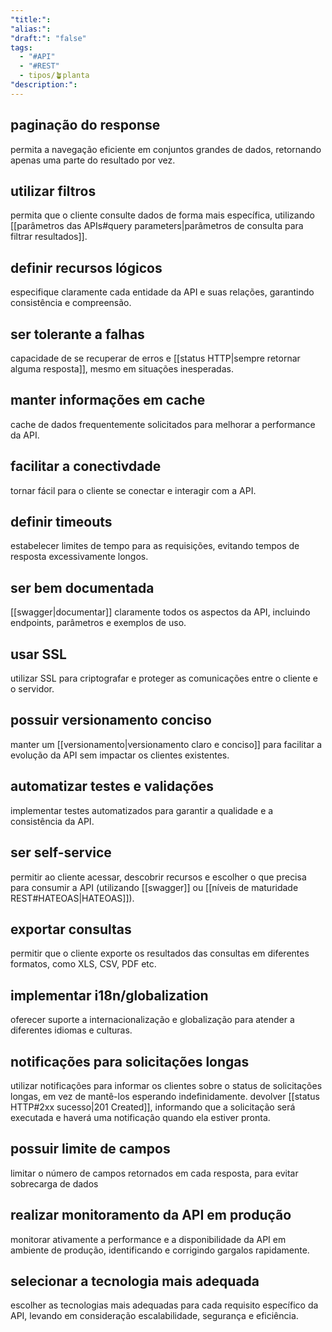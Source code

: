```yaml
---
"title:":
"alias:":
"draft:": "false"
tags:
  - "#API"
  - "#REST"
  - tipos/🪴planta
"description:":
---
```

## paginação do response
permita a navegação eficiente em conjuntos grandes de dados, retornando apenas uma parte do resultado por vez.
## utilizar filtros
permita que o cliente consulte dados de forma mais específica, utilizando [[parâmetros das APIs#query parameters|parâmetros de consulta para filtrar resultados]].
## definir recursos lógicos
especifique claramente cada entidade da API e suas relações, garantindo consistência e compreensão.
## ser tolerante a falhas
capacidade de se recuperar de erros e [[status HTTP|sempre retornar alguma resposta]], mesmo em situações inesperadas.
## manter informações em cache
cache de dados frequentemente solicitados para melhorar a performance da API.
## facilitar a conectivdade
tornar fácil para o cliente se conectar e interagir com a API.
## definir timeouts
estabelecer limites de tempo para as requisições, evitando tempos de resposta excessivamente longos.
## ser bem documentada
[[swagger|documentar]] claramente todos os aspectos da API, incluindo endpoints, parâmetros e exemplos de uso.
## usar SSL
utilizar SSL para criptografar e proteger as comunicações entre o cliente e o servidor.
## possuir versionamento conciso
manter um [[versionamento|versionamento claro e conciso]] para facilitar a evolução da API sem impactar os clientes existentes.
## automatizar testes e validações
implementar testes automatizados para garantir a qualidade e a consistência da API.
## ser self-service
permitir ao cliente acessar, descobrir recursos e escolher o que precisa para consumir a API (utilizando [[swagger]] ou [[níveis de maturidade REST#HATEOAS|HATEOAS]]).
## exportar consultas
permitir que o cliente exporte os resultados das consultas em diferentes formatos, como XLS, CSV, PDF etc.
## implementar i18n/globalization
oferecer suporte a internacionalização e globalização para atender a diferentes idiomas e culturas.
## notificações para solicitações longas
utilizar notificações para informar os clientes sobre o status de solicitações longas, em vez de mantê-los esperando indefinidamente. devolver [[status HTTP#2xx sucesso|201 Created]], informando que a solicitação será executada e haverá uma notificação quando ela estiver pronta.
## possuir limite de campos
limitar o número de campos retornados em cada resposta, para evitar sobrecarga de dados
## realizar monitoramento da API em produção
monitorar ativamente a performance e a disponibilidade da API em ambiente de produção, identificando e corrigindo gargalos rapidamente.
## selecionar a tecnologia mais adequada
escolher as tecnologias mais adequadas para cada requisito específico da API, levando em consideração escalabilidade, segurança e eficiência.